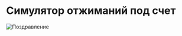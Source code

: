 # Симулятор отжиманий под счет
![Поздравление](https://len.rspp.ru/upload/iblock/fdd/gm81i8yzvh8dyg4ngwphj5xdzjmorfc2/p5081.jpg)